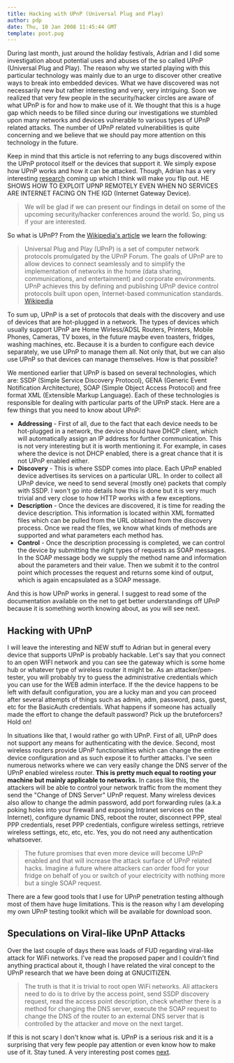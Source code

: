 ```yaml
---
title: Hacking with UPnP (Universal Plug and Play)
author: pdp
date: Thu, 10 Jan 2008 11:45:44 GMT
template: post.pug
---
```


During last month, just around the holiday festivals, Adrian and I did some investigation about potential uses and abuses of the so called UPnP (Universal Plug and Play). The reason why we started playing with this particular technology was mainly due to an urge to discover other creative ways to break into embedded devices. What we have discovered was not necessarily new but rather interesting and very, very intriguing. Soon we realized that very few people in the security/hacker circles are aware of what UPnP is for and how to make use of it. We thought that this is a huge gap which needs to be filled since during our investigations we stumbled upon many networks and devices vulnerable to various types of UPnP related attacks. The number of UPnP related vulnerabilities is quite concerning and we believe that we should pay more attention on this technology in the future.

Keep in mind that this article is not referring to any bugs discovered within the UPnP protocol itself or the devices that support it. We simply expose how UPnP works and how it can be attacked. Though, Adrian has a very interesting [research](/blog/bt-home-flub-pwnin-the-bt-home-hub-5) coming up which I think will make you flip out. HE SHOWS HOW TO EXPLOIT UPNP REMOTELY EVEN WHEN NO SERVICES ARE INTERNET FACING ON THE IGD (Internet Gateway Device).

> We will be glad if we can present our findings in detail on some of the upcoming security/hacker conferences around the world. So, ping us if your are interested.

So what is UPnP? From the [Wikipedia's article](http://en.wikipedia.org/wiki/Universal_Plug_and_Play) we learn the following:

> Universal Plug and Play (UPnP) is a set of computer network protocols promulgated by the UPnP Forum. The goals of UPnP are to allow devices to connect seamlessly and to simplify the implementation of networks in the home (data sharing, communications, and entertainment) and corporate environments. UPnP achieves this by defining and publishing UPnP device control protocols built upon open, Internet-based communication standards. [Wikipedia](http://en.wikipedia.org/wiki/Universal_Plug_and_Play)

To sum up, UPnP is a set of protocols that deals with the discovery and use of devices that are hot-plugged in a network. The types of devices which usually support UPnP are Home Wirless/ADSL Routers, Printers, Mobile Phones, Cameras, TV boxes, in the future maybe even toasters, fridges, washing machines, etc. Because it is a burden to configure each device separately, we use UPnP to manage them all. Not only that, but we can also use UPnP so that devices can manage themselves. How is that possible?

We mentioned earlier that UPnP is based on several technologies, which are: SSDP (Simple Service Discovery Protocol), GENA (Generic Event Notification Architecture), SOAP (Simple Object Access Protocol) and free format XML (Extensible Markup Language). Each of these technologies is responsible for dealing with particular parts of the UPnP stack. Here are a few things that you need to know about UPnP:

* **Addressing** - First of all, due to the fact that each device needs to be hot-plugged in a network, the device should have DHCP client, which will automatically assign an IP address for further communication. This is not very interesting but it is worth mentioning it. For example, in cases where the device is not DHCP enabled, there is a great chance that it is not UPnP enabled either.
* **Discovery** - This is where SSDP comes into place. Each UPnP enabled device advertises its services on a particular URL. In order to collect all UPnP device, we need to send several (mostly one) packets that comply with SSDP. I won't go into details how this is done but it is very much trivial and very close to how HTTP works with a few exceptions.
* **Description** - Once the devices are discovered, it is time for reading the device description. This information is located within XML formatted files which can be pulled from the URL obtained from the discovery process. Once we read the files, we know what kinds of methods are supported and what parameters each method has.
* **Control** - Once the description processing is completed, we can control the device by submitting the right types of requests as SOAP messages. In the SOAP message body we supply the method name and information about the parameters and their value. Then we submit it to the control point which processes the request and returns some kind of output, which is again encapsulated as a SOAP message.

And this is how UPnP works in general. I suggest to read some of the documentation available on the net to get better understandings off UPnP because it is something worth knowing about, as you will see next.

## Hacking with UPnP

I will leave the interesting and NEW stuff to Adrian but in general every device that supports UPnP is probably hackable. Let's say that you connect to an open WIFI network and you can see the gateway which is some home hub or whatever type of wireless router it might be. As an attacker/pen-tester, you will probably try to guess the administrative credentials which you can use for the WEB admin interface. If the the device happens to be left with default configuration, you are a lucky man and you can proceed after several attempts of things such as admin, adm, password, pass, guest, etc for the BasicAuth credentials. What happens if someone has actually made the effort to change the default password? Pick up the bruteforcers? Hold on!

In situations like that, I would rather go with UPnP. First of all, UPnP does not support any means for authenticating with the device. Second, most wireless routers provide UPnP functionalities which can change the entire device configuration and as such expose it to further attacks. I've seen numerous networks where we can very easily change the DNS server of the UPnP enabled wireless router. **This is pretty much equal to rooting your machine but mainly applicable to networks.** In cases like this, the attackers will be able to control your network traffic from the moment they send the "Change of DNS Server" UPnP request. Many wireless devices also allow to change the admin password, add port forwarding rules (a.k.a poking holes into your firewall and exposing Intranet services on the Internet), configure dynamic DNS, reboot the router, disconnect PPP, steal PPP credentials, reset PPP credentials, configure wireless settings, retrieve wireless settings, etc, etc, etc. Yes, you do not need any authentication whatsoever.

> The future promises that even more device will become UPnP enabled and that will increase the attack surface of UPnP related hacks. Imagine a future where attackers can order food for your fridge on behalf of you or switch of your electricity with nothing more but a single SOAP request.

There are a few good tools that I use for UPnP penetration testing although most of them have huge limitations. This is the reason why I am developing my own UPnP testing toolkit which will be available for download soon.

## Speculations on Viral-like UPnP Attacks

Over the last couple of days there was loads of FUD regarding viral-like attack for WiFi networks. I've read the proposed paper and I couldn't find anything practical about it, though I have related the viral concept to the UPnP research that we have been doing at GNUCITIZEN.

> The truth is that it is trivial to root open WiFi networks. All attackers need to do is to drive by the access point, send SSDP discovery request, read the access point description, check whether there is a method for changing the DNS server, execute the SOAP request to change the DNS of the router to an external DNS server that is controlled by the attacker and move on the next target.

If this is not scary I don't know what is. UPnP is a serious risk and it is a surprising that very few people pay attention or even know how to make use of it. Stay tuned. A very interesting post comes [next](/blog/bt-home-flub-pwnin-the-bt-home-hub-5).
